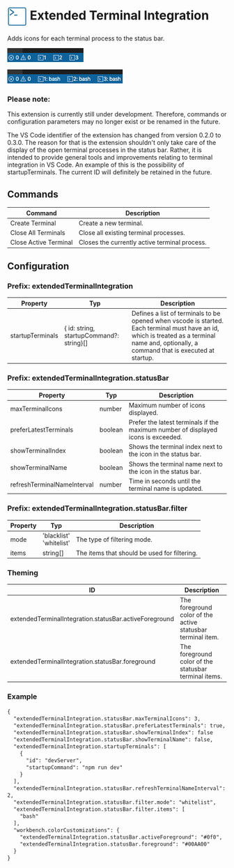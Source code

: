 # <img src="./img/logo.png"  height="45" width="45" align="center"> Extended Terminal Integration

Adds icons for each terminal process to the status bar.

![Preview with index](./img/preview_withIndex.png)

![Preview with index and name](./img/preview_withIndexAndName.png)

### Please note:

This extension is currently still under development. Therefore, commands or configuration parameters may no longer exist or be renamed in the future.

The VS Code identifier of the extension has changed from version 0.2.0 to 0.3.0. The reason for that is the extension shouldn't only take care of the display of the open terminal processes in the status bar. Rather, it is intended to provide general tools and improvements relating to terminal integration in VS Code. An example of this is the possibility of startupTerminals. The current ID will definitely be retained in the future.

## Commands

| Command               | Description                                   |
| --------------------- | --------------------------------------------- |
| Create Terminal       | Create a new terminal.                        |
| Close All Terminals   | Close all existing terminal processes.        |
| Close Active Terminal | Closes the currently active terminal process. |

## Configuration

### Prefix: extendedTerminalIntegration

| Property         | Typ                                      | Description                                                                                                                                                                                 |
| ---------------- | ---------------------------------------- | ------------------------------------------------------------------------------------------------------------------------------------------------------------------------------------------- |
| startupTerminals | { id: string, startupCommand?: string}[] | Defines a list of terminals to be opened when vscode is started. Each terminal must have an id, which is treated as a terminal name and, optionally, a command that is executed at startup. |

### Prefix: extendedTerminalIntegration.statusBar

| Property                    | Typ     | Description                                                                       |
| --------------------------- | ------- | --------------------------------------------------------------------------------- |
| maxTerminalIcons            | number  | Maximum number of icons displayed.                                                |
| preferLatestTerminals       | boolean | Prefer the latest terminals if the maximum number of displayed icons is exceeded. |
| showTerminalIndex           | boolean | Shows the terminal index next to the icon in the status bar.                      |
| showTerminalName            | boolean | Shows the terminal name next to the icon in the status bar.                       |
| refreshTerminalNameInterval | number  | Time in seconds until the terminal name is updated.                               |

### Prefix: extendedTerminalIntegration.statusBar.filter

| Property | Typ                           | Description                                  |
| -------- | ----------------------------- | -------------------------------------------- |
| mode     | 'blacklist' <br/> 'whitelist' | The type of filtering mode.                  |
| items    | string[]                      | The items that should be used for filtering. |

### Theming

| ID                                                     | Description                                                 |
| ------------------------------------------------------ | ----------------------------------------------------------- |
| extendedTerminalIntegration.statusBar.activeForeground | The foreground color of the active statusbar terminal item. |
| extendedTerminalIntegration.statusBar.foreground       | The foreground color of the statusbar terminal items.       |

### Example

```
{
  "extendedTerminalIntegration.statusBar.maxTerminalIcons": 3,
  "extendedTerminalIntegration.statusBar.preferLatestTerminals": true,
  "extendedTerminalIntegration.statusBar.showTerminalIndex": false
  "extendedTerminalIntegration.statusBar.showTerminalName": false,
  "extendedTerminalIntegration.startupTerminals": [
    {
      "id": "devServer",
      "startupCommand": "npm run dev"
    }
  ],
  "extendedTerminalIntegration.statusBar.refreshTerminalNameInterval": 2,
  "extendedTerminalIntegration.statusBar.filter.mode": "whitelist",
  "extendedTerminalIntegration.statusBar.filter.items": [
    "bash"
  ],
  "workbench.colorCustomizations": {
    "extendedTerminalIntegration.statusBar.activeForeground": "#0f0",
    "extendedTerminalIntegration.statusBar.foreground": "#00AA00"
  }
}
```
